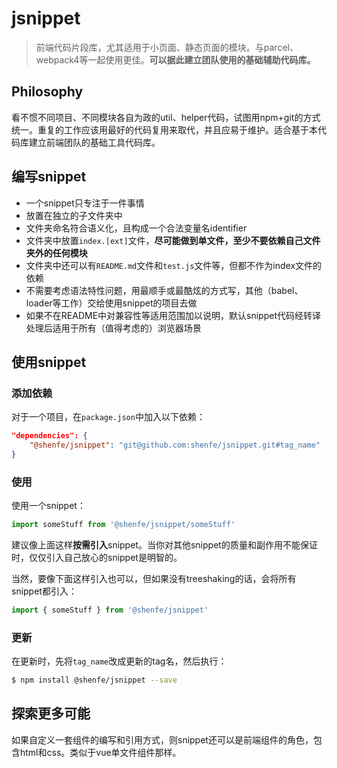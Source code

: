 # jsnippet

> 前端代码片段库，尤其适用于小页面、静态页面的模块。与parcel、webpack4等一起使用更佳。**可以据此建立团队使用的基础辅助代码库。**

## Philosophy

看不惯不同项目、不同模块各自为政的util、helper代码，试图用npm+git的方式统一。重复的工作应该用最好的代码复用来取代，并且应易于维护。适合基于本代码库建立前端团队的基础工具代码库。

## 编写snippet

* 一个snippet只专注于一件事情
* 放置在独立的子文件夹中
* 文件夹命名符合语义化，且构成一个合法变量名identifier
* 文件夹中放置`index.[ext]`文件，**尽可能做到单文件，至少不要依赖自己文件夹外的任何模块**
* 文件夹中还可以有`README.md`文件和`test.js`文件等，但都不作为index文件的依赖
* 不需要考虑语法特性问题，用最顺手或最酷炫的方式写，其他（babel、loader等工作）交给使用snippet的项目去做
* 如果不在README中对兼容性等适用范围加以说明，默认snippet代码经转译处理后适用于所有（值得考虑的）浏览器场景

## 使用snippet

### 添加依赖

对于一个项目，在`package.json`中加入以下依赖：

```json
"dependencies": {
    "@shenfe/jsnippet": "git@github.com:shenfe/jsnippet.git#tag_name"
}
```

### 使用

使用一个snippet：

```js
import someStuff from '@shenfe/jsnippet/someStuff'
```

建议像上面这样**按需引入**snippet。当你对其他snippet的质量和副作用不能保证时，仅仅引入自己放心的snippet是明智的。

当然，要像下面这样引入也可以，但如果没有treeshaking的话，会将所有snippet都引入：

```js
import { someStuff } from '@shenfe/jsnippet'
```

### 更新

在更新时，先将`tag_name`改成更新的tag名，然后执行：

```bash
$ npm install @shenfe/jsnippet --save
```

## 探索更多可能

如果自定义一套组件的编写和引用方式，则snippet还可以是前端组件的角色，包含html和css。类似于vue单文件组件那样。

